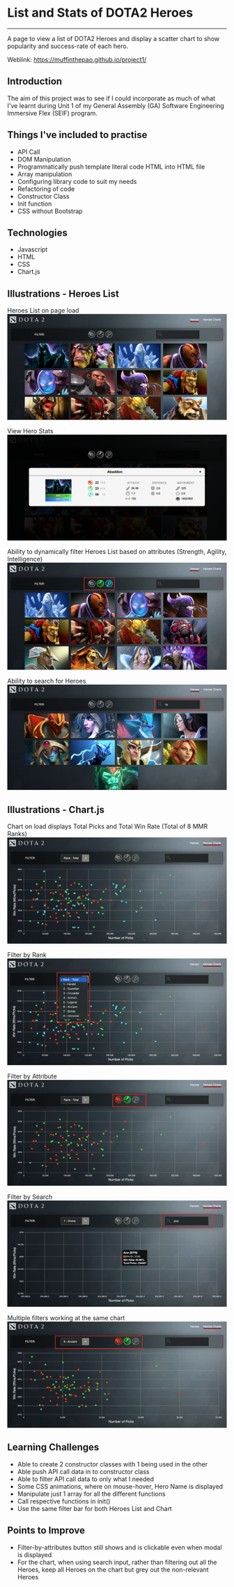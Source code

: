 # List and Stats of DOTA2 Heroes

---
A page to view a list of DOTA2 Heroes and display a scatter chart to show popularity and success-rate of each hero.

Weblink: https://muffinthepao.github.io/project1/

## Introduction

The aim of this project was to see if I could incorporate as much of what I've learnt during Unit 1 of my General Assembly (GA) Software Engineering Immersive Flex (SEIF) program.

## Things I've included to practise

- API Call
- DOM Manipulation
- Programmatically push template literal code HTML into HTML file
- Array manipulation
- Configuring library code to suit my needs
- Refactoring of code
- Constructor Class
- Init function
- CSS without Bootstrap

## Technologies

- Javascript
- HTML
- CSS
- Chart.js

## Illustrations - Heroes List

Heroes List on page load
![heroes-list](./images/list-of-heroes.png)

View Hero Stats
![hero-stats](./images/list-of-heroes-modal.png)

Ability to dynamically filter Heroes List based on attributes (Strength, Agility, Intelligence)
![heroes-filter-by-attri](./images/list-of-heroes-multiple-filters.png)

Ability to search for Heroes
![heroes-search](./images/list-of-heroes-search.png)

## Illustrations - Chart.js

Chart on load displays Total Picks and Total Win Rate (Total of 8 MMR Ranks)
![chart](./images/chart.png)

Filter by Rank
![chart-by-rank](./images/chart-filter-by-rank.png)

Filter by Attribute
![chart-by-attri](./images/chart-filter-by-attribute.png)

Filter by Search
![chart-by-search](./images/chart-filter-by-search.png)

Multiple filters working at the same chart
![chart-filter-dynamic](./images/chart-filter-dynamic.png)

## Learning Challenges

- Able to create 2 constructor classes with 1 being used in the other
- Able push API call data in to constructor class
- Able to filter API call data to only what I needed
- Some CSS animations, where on mouse-hover, Hero Name is displayed
- Manipulate just 1 array for all the different functions
- Call respective functions in init()
- Use the same filter bar for both  Heroes List and Chart

## Points to Improve

- Filter-by-attributes button still shows and is clickable even when modal is displayed
- For the chart, when using search input, rather than filtering out all the Heroes, keep all Heroes on the chart but grey out the non-relevant Heroes